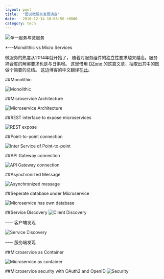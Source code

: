 ```yaml
---
layout: post
title:  "图说微服务发展演变"
date:   2016-12-14 10:05:50 +0800
category: tech
---
```


![单一服务与微服务](http://eugenedvorkin.com/wp-content/uploads/2014/06/micro-service-architecture.png)

*---Monolithic vs Micro Services

微服务的热度从2014年就开始了， 随着对服务组件的独立性要求越来越高，服务耦合度的解绑要求也是与日俱增。 这里借用 [DZone](https://dzone.com/articles/microservices-in-practice-1) 的这篇文章，抽取出其中的图做个简要的总结。 这边博客的中文翻译在[此](http://dockone.io/article/1519)。 

##Monolithic

![Monolithic](http://dockerone.com/uploads/article/20160710/4b5a77f10b40459e8e8864774dd9c1b4.png)

##Microservice Architecture

![Microservice Architecture](http://dockerone.com/uploads/article/20160710/9e965bbd998adbbd3eab7d7ed3b7e087.png)

##REST interface to expose microservices

![REST expose](http://dockerone.com/uploads/article/20160710/54053e88281ccfe7ebaab9a3c9a45a6e.png)

##Point-to-point connection

![Inter Service of Point-to-point](http://dockerone.com/uploads/article/20160710/e2678414a766c46c8dbae9b0b3c865c9.png)

##API Gateway connection

![API Gateway connection](http://dockerone.com/uploads/article/20160710/32ad49fd6899b03fe76c4ec816c75304.png)

##Asynchronized Message 

![Asynchronized message](http://dockerone.com/uploads/article/20160710/068c8ef227f4f6823bce99afe71f7f9e.png)

##Seperate database under Microservice

![Microservice has own database](http://dockerone.com/uploads/article/20160710/95c38ee1a2f075ea13e07ae0450c51f9.png)

##Service Discovery
![Client Discovery](http://dockerone.com/uploads/article/20160710/e9eb37da130d14f18aef6bbfe5972c90.png)

---- 客户端发现

![Service Discovery](http://dockerone.com/uploads/article/20160710/a65cd6e868a9c6b38805b2b71ea66930.png)

---- 服务端发现

##Microservice as Container

![Microservice as container](http://dockerone.com/uploads/article/20160710/3a9a639a28001207a09ba1335f459296.png)

##Microservice security with OAuth2 and OpenID
![Security](http://dockerone.com/uploads/article/20160710/1c1e4ab905ceec2ab52d3b6253a5bb8a.png)






